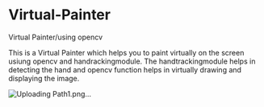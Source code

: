 # Virtual-Painter
Virtual Painter/using opencv

This is a Virtual Painter which helps you to paint virtually on the screen usiung opencv and handrackingmodule. The handtrackingmodule helps in detecting the hand and opencv function helps in virtually drawing and displaying the image.

![Uploading Path1.png…]()
